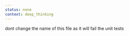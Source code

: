 ```yaml
---
status: none
context: deep_thinking
---
```





dont change the name of this file as it will fail the unit tests
